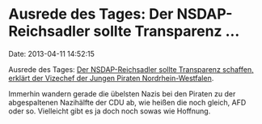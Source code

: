 Ausrede des Tages: Der NSDAP-Reichsadler sollte Transparenz \...
================================================================

Date: 2013-04-11 14:52:15

Ausrede des Tages: [Der NSDAP-Reichsadler sollte Transparenz schaffen,
erklärt der Vizechef der Jungen Piraten
Nordrhein-Westfalen](http://www.golem.de/news/junger-pirat-nsdap-reichsadler-sollte-transparenz-schaffen-1304-98673.html).

Immerhin wandern gerade die übelsten Nazis bei den Piraten zu der
abgespaltenen Nazihälfte der CDU ab, wie heißen die noch gleich, AFD
oder so. Vielleicht gibt es ja doch noch sowas wie Hoffnung.

